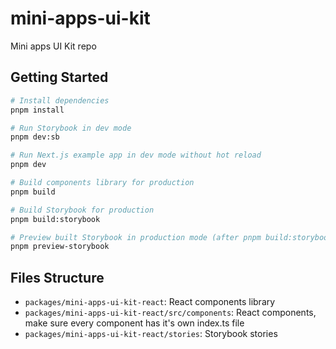 # mini-apps-ui-kit

Mini apps UI Kit repo

## Getting Started

```bash
# Install dependencies
pnpm install
```

```bash
# Run Storybook in dev mode
pnpm dev:sb
```

```bash
# Run Next.js example app in dev mode without hot reload
pnpm dev
```

```bash
# Build components library for production
pnpm build
```

```bash
# Build Storybook for production
pnpm build:storybook
```

```bash
# Preview built Storybook in production mode (after pnpm build:storybook)
pnpm preview-storybook
```

## Files Structure

- `packages/mini-apps-ui-kit-react`: React components library
- `packages/mini-apps-ui-kit-react/src/components`: React components, make sure every component has it's own index.ts file
- `packages/mini-apps-ui-kit-react/stories`: Storybook stories
